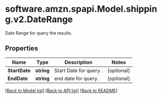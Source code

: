 # software.amzn.spapi.Model.shipping.v2.DateRange
Date Range for query the results.

## Properties

Name | Type | Description | Notes
------------ | ------------- | ------------- | -------------
**StartDate** | **string** | Start Date for query . | [optional] 
**EndDate** | **string** | end date for query. | [optional] 

[[Back to Model list]](../README.md#documentation-for-models) [[Back to API list]](../README.md#documentation-for-api-endpoints) [[Back to README]](../README.md)

